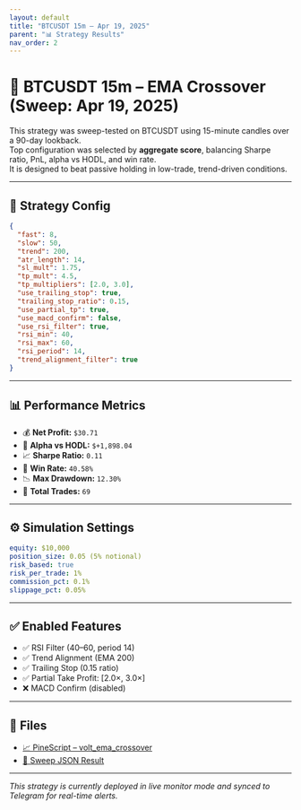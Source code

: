 ```yaml
---
layout: default
title: "BTCUSDT 15m – Apr 19, 2025"
parent: "📊 Strategy Results"
nav_order: 2
---
```


# 🧪 BTCUSDT 15m – EMA Crossover (Sweep: Apr 19, 2025)

This strategy was sweep-tested on BTCUSDT using 15-minute candles over a 90-day lookback.  
Top configuration was selected by **aggregate score**, balancing Sharpe ratio, PnL, alpha vs HODL, and win rate.  
It is designed to beat passive holding in low-trade, trend-driven conditions.

---

## 🧠 Strategy Config

```json
{
  "fast": 8,
  "slow": 50,
  "trend": 200,
  "atr_length": 14,
  "sl_mult": 1.75,
  "tp_mult": 4.5,
  "tp_multipliers": [2.0, 3.0],
  "use_trailing_stop": true,
  "trailing_stop_ratio": 0.15,
  "use_partial_tp": true,
  "use_macd_confirm": false,
  "use_rsi_filter": true,
  "rsi_min": 40,
  "rsi_max": 60,
  "rsi_period": 14,
  "trend_alignment_filter": true
}
```

---

## 📊 Performance Metrics

- 💰 **Net Profit:** `$30.71`
- 🚀 **Alpha vs HODL:** `$+1,898.04`
- 📈 **Sharpe Ratio:** `0.11`
- 🎯 **Win Rate:** `40.58%`
- 📉 **Max Drawdown:** `12.30%`
- 🔁 **Total Trades:** `69`

---

## ⚙️ Simulation Settings

```yaml
equity: $10,000
position_size: 0.05 (5% notional)
risk_based: true
risk_per_trade: 1%
commission_pct: 0.1%
slippage_pct: 0.05%
```

---

## ✅ Enabled Features

- ✅ RSI Filter (40–60, period 14)
- ✅ Trend Alignment (EMA 200)
- ✅ Trailing Stop (0.15 ratio)
- ✅ Partial Take Profit: [2.0×, 3.0×]
- ❌ MACD Confirm (disabled)

---

## 📁 Files

- [📈 PineScript – volt_ema_crossover](../assets/scripts/BTCUSDT_15m_90d_ema_crossover20250419-015428_top_aggregate.pine)
- [🧾 Sweep JSON Result](../assets/outputs/BTCUSDT_15m_90d_ema_crossover20250419-015428_top_aggregate.json)

---

_This strategy is currently deployed in live monitor mode and synced to Telegram for real-time alerts._
